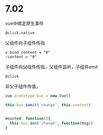 # 7.02

vue中绑定原生事件

```
@click.native
```

父组件向子组件传指

```
v-bind content = "0"
:content = "0"
```

子组件向父组件传指，父组件监听，子组件emit  

```
@click
```

非父子组件传值，

```javascript
vue.prototype.bus = new Vue()

this.bus.$emit('change', this.content)


mounted: function(){
  this.bus.$on('change', function(msg))
}
```

